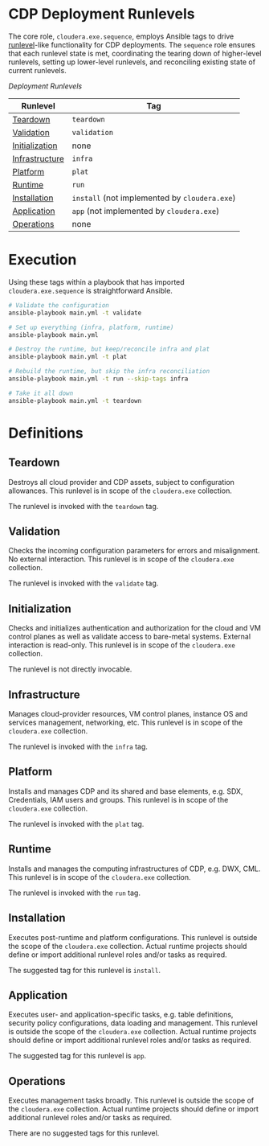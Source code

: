 # CDP Deployment Runlevels

The core role, `cloudera.exe.sequence`, employs Ansible tags to drive [runlevel](https://en.wikipedia.org/wiki/Runlevel)-like functionality for CDP deployments. The `sequence` role ensures that each runlevel state is met, coordinating the tearing down of higher-level runlevels, setting up lower-level runlevels, and reconciling existing state of current runlevels.

*Deployment Runlevels*

Runlevel | Tag
--- | ---
[Teardown](#teardown) | `teardown`
[Validation](#validation) | `validation`
[Initialization](#initialization) | none
[Infrastructure](#infrastructure) | `infra`
[Platform](#platform) | `plat`
[Runtime](#runtime) | `run`
[Installation](#installation)| `install` (not implemented by `cloudera.exe`)
[Application](#application)| `app` (not implemented by `cloudera.exe`)
[Operations](#operations) | none

# Execution

Using these tags within a playbook that has imported `cloudera.exe.sequence` is straightforward Ansible.

```bash
# Validate the configuration
ansible-playbook main.yml -t validate

# Set up everything (infra, platform, runtime)
ansible-playbook main.yml

# Destroy the runtime, but keep/reconcile infra and plat
ansible-playbook main.yml -t plat

# Rebuild the runtime, but skip the infra reconciliation
ansible-playbook main.yml -t run --skip-tags infra

# Take it all down
ansible-playbook main.yml -t teardown
```

# Definitions

## Teardown
Destroys all cloud provider and CDP assets, subject to configuration allowances. This runlevel is in scope of the `cloudera.exe` collection.

The runlevel is invoked with the `teardown` tag.

## Validation
Checks the incoming configuration parameters for errors and misalignment. No external interaction. This runlevel is in scope of the `cloudera.exe` collection. 

The runlevel is invoked with the `validate` tag.

## Initialization
Checks and initializes authentication and authorization for the cloud and VM control planes as well as validate access to bare-metal systems. External interaction is read-only. This runlevel is in scope of the `cloudera.exe` collection.

The runlevel is not directly invocable.

## Infrastructure
Manages cloud-provider resources, VM control planes, instance OS and services management, networking, etc. This runlevel is in scope of the `cloudera.exe` collection. 

The runlevel is invoked with the `infra` tag.

## Platform
Installs and manages CDP and its shared and base elements, e.g. SDX, Credentials, IAM users and groups. This runlevel is in scope of the `cloudera.exe` collection.

The runlevel is invoked with the `plat` tag.

## Runtime
Installs and manages the computing infrastructures of CDP, e.g. DWX, CML. This runlevel is in scope of the `cloudera.exe` collection.

The runlevel is invoked with the `run` tag.

## Installation
Executes post-runtime and platform configurations. This runlevel is outside the scope of the `cloudera.exe` collection. Actual runtime projects should define or import additional runlevel roles and/or tasks as required.

The suggested tag for this runlevel is `install`. 

## Application
Executes user- and application-specific tasks, e.g. table definitions, security policy configurations, data loading and management. This runlevel is outside the scope of the `cloudera.exe` collection. Actual runtime projects should define or import additional runlevel roles and/or tasks as required.

The suggested tag for this runlevel is `app`.

## Operations
Executes management tasks broadly. This runlevel is outside the scope of the `cloudera.exe` collection. Actual runtime projects should define or import additional runlevel roles and/or tasks as required.

There are no suggested tags for this runlevel.